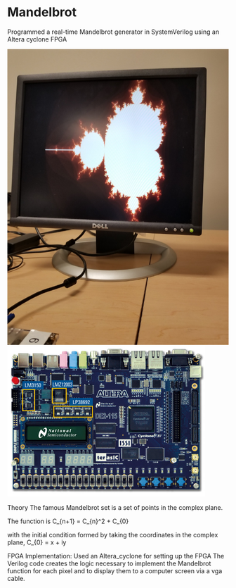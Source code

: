 # Mandelbrot
Programmed a real-time Mandelbrot generator in SystemVerilog using an Altera cyclone FPGA

![alt text](https://github.com/christopher1027/Mandelbrot/blob/master/Mandelbrot.jpg)
![alt text](https://github.com/christopher1027/Mandelbrot/blob/master/altera_cyclone_fpga.jpg)

Theory
The famous Mandelbrot set is a set of points in the complex plane.

The function is
C_{n+1} = C_{n}^2 + C_{0}

with the initial condition formed by taking the coordinates in the complex plane,
C_{0} = x + iy

FPGA Implementation:
Used an Altera_cyclone for setting up the FPGA
The Verilog code creates the logic necessary to implement the Mandelbrot function for each pixel and to display them to a computer screen via a vga cable.
